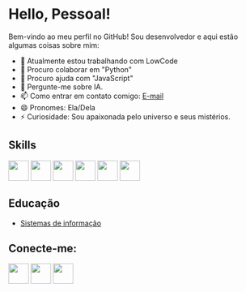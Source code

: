 # Hello, Pessoal!

Bem-vindo ao meu perfil no GitHub! Sou desenvolvedor e aqui estão algumas coisas sobre mim:

- 🔭 Atualmente estou trabalhando com LowCode
- 👯 Procuro colaborar em "Python"
- 🤔 Procuro ajuda com "JavaScript"
- 💬 Pergunte-me sobre IA.
- 📫 Como entrar em contato comigo: [E-mail](mailto:viihctorypami@gmail.com)
- 😄 Pronomes: Ela/Dela
- ⚡ Curiosidade: Sou apaixonada pelo universo e seus mistérios.

## Skills

<img loading="lazy" src="https://cdn.jsdelivr.net/gh/devicons/devicon/icons/angular/angular-original.svg" width="40" height="40"/> <img loading="lazy" src="https://cdn.jsdelivr.net/gh/devicons/devicon/icons/python/python-original.svg" width="40" height="40"/> <img loading="lazy" src="https://cdn.jsdelivr.net/gh/devicons/devicon/icons/mysql/mysql-original.svg" width="40" height="40"/> <img loading="lazy" src="https://cdn.jsdelivr.net/gh/devicons/devicon/icons/html5/html5-original.svg" width="40" height="40"/> <img loading="lazy" src="https://cdn.jsdelivr.net/gh/devicons/devicon/icons/css3/css3-original.svg" width="40" height="40"/> <img loading="lazy" src="https://cdn.jsdelivr.net/gh/devicons/devicon/icons/javascript/javascript-original.svg" width="40" height="40"/>

## Educação

- [Sistemas de informação](https://www.unip.br/cursos/graduacao/tradicionais/sistemas_informacao.aspx)

## Conecte-me:

 [<img loading="lazy" src="https://cdn.jsdelivr.net/gh/devicons/devicon/icons/linkedin/linkedin-original.svg" width="40" height="40"/>](https://www.linkedin.com/in/vitoria-miranda-baaa54289/)
 [<img loading="lazy" src="https://cdn.jsdelivr.net/gh/devicons/devicon/icons/twitter/twitter-original.svg" width="40" height="40"/>](https://twitter.com/Viisckyr)
 [<img loading="lazy" src="https://cdn.jsdelivr.net/gh/devicons/devicon/icons/github/github-original.svg" width="40" height="40"/>](https://github.com/VitoriaMir)
